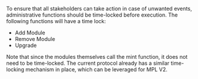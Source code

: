 To ensure that all stakeholders can take action in case of unwanted events, administrative functions should be time-locked before execution. The following functions will have a time lock:

- Add Module
- Remove Module
- Upgrade

Note that since the modules themselves call the mint function, it does not need to be time-locked. The current protocol already has a similar time-locking mechanism in place, which can be leveraged for MPL V2.